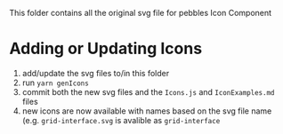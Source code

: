 This folder contains all the original svg file for pebbles Icon Component

# Adding or Updating Icons

1) add/update the svg files to/in this folder
2) run `yarn genIcons`
3) commit both the new svg files and the `Icons.js` and `IconExamples.md` files
4) new icons are now available with names based on the svg file name (e.g. `grid-interface.svg` is avalible as `grid-interface`
